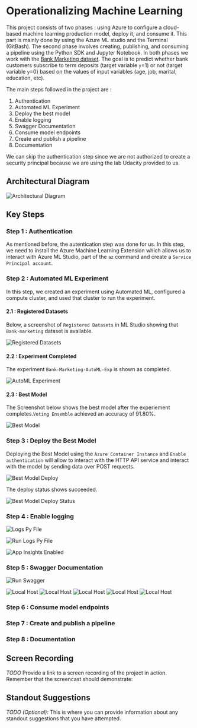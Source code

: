 # Operationalizing Machine Learning

This project consists of two phases :  using Azure to configure a cloud-based machine learning production model, deploy it, and consume it. This part is mainly done by using the Azure ML studio and the Terminal (GitBash). The second phase involves creating, publishing, and consuming a pipeline using the Python SDK and Jupyter Notebook. In both phases we work with the [Bank Marketing dataset](https://automlsamplenotebookdata.blob.core.windows.net/automl-sample-notebook-data/bankmarketing_train.csv). The goal is to predict whether bank customers subscribe to term deposits (target variable `y`=1) or not (target variable `y`=0) based on the values of input variables (age, job, marital, education, etc).

The main steps followed in the project are :

1. Authentication
2. Automated ML Experiment
3. Deploy the best model
4. Enable logging
5. Swagger Documentation
6. Consume model endpoints
7. Create and publish a pipeline
8. Documentation

We can skip the authentication step since we are not authorized to create a security principal because we are using the lab Udacity provided to us.

## Architectural Diagram

![Architectural Diagram](https://github.com/nbelmokhtar/Udacity_AZMLND_Project_2_Operationalizing_ML/blob/master/starter_files/screenshots/architectual_diagram.png) 

## Key Steps

### Step 1 : Authentication

As mentioned before, the autentication step was done for us. In this step, we need to install the Azure Machine Learning Extension which allows us to interact with Azure ML Studio, part of the `az` command and create a `Service Principal account`. 

### Step 2 : Automated ML Experiment

In this step, we created an experiment using Automated ML, configured a compute cluster, and used that cluster to run the experiment. 

#### 2.1 : Registered Datasets

Below, a screenshot of `Registered Datasets` in ML Studio showing that `Bank-marketing` dataset is available.

![Registered Datasets](https://github.com/nbelmokhtar/Udacity_AZMLND_Project_2_Operationalizing_ML/blob/master/starter_files/screenshots/01_registered_datasets.PNG) 

#### 2.2 : Experiment Completed

The experiment `Bank-Marketing-AutoML-Exp` is shown as completed.

![AutoML Experiment](https://github.com/nbelmokhtar/Udacity_AZMLND_Project_2_Operationalizing_ML/blob/master/starter_files/screenshots/02_autoML_experiment.PNG) 

#### 2.3 : Best Model

The Screenshot below shows the best model after the experiement completes.`Voting Ensemble` achieved an accuracy of 91.80%.

![Best Model](https://github.com/nbelmokhtar/Udacity_AZMLND_Project_2_Operationalizing_ML/blob/master/starter_files/screenshots/04_autoML_best_model.PNG)  

### Step 3 : Deploy the Best Model

Deploying the Best Model using the `Azure Container Instance` and `Enable authentication` will allow to interact with the HTTP API service and interact with the model by sending data over POST requests.

![Best Model Deploy](https://github.com/nbelmokhtar/Udacity_AZMLND_Project_2_Operationalizing_ML/blob/master/starter_files/screenshots/05_autoML_best_model_deploy.PNG)

The deploy status shows succeeded.

![Best Model Deploy Status](https://github.com/nbelmokhtar/Udacity_AZMLND_Project_2_Operationalizing_ML/blob/master/starter_files/screenshots/06_autoML_best_model_deploy_status.PNG)

### Step 4 : Enable logging

![Logs Py File](https://github.com/nbelmokhtar/Udacity_AZMLND_Project_2_Operationalizing_ML/blob/master/starter_files/screenshots/07_logs_py.PNG)

![Run Logs Py File](https://github.com/nbelmokhtar/Udacity_AZMLND_Project_2_Operationalizing_ML/blob/master/starter_files/screenshots/08_run_logs_py.PNG)

![App Insights Enabled](https://github.com/nbelmokhtar/Udacity_AZMLND_Project_2_Operationalizing_ML/blob/master/starter_files/screenshots/09_app_insights_enabled.PNG)

### Step 5 : Swagger Documentation

![Run Swagger](https://github.com/nbelmokhtar/Udacity_AZMLND_Project_2_Operationalizing_ML/blob/master/starter_files/screenshots/10_run_swagger_sh.PNG)

![Local Host](https://github.com/nbelmokhtar/Udacity_AZMLND_Project_2_Operationalizing_ML/blob/master/starter_files/screenshots/12_local_host_8000_explore.PNG)
![Local Host](https://github.com/nbelmokhtar/Udacity_AZMLND_Project_2_Operationalizing_ML/blob/master/starter_files/screenshots/13_local_host_8000_explore.PNG)
![Local Host](https://github.com/nbelmokhtar/Udacity_AZMLND_Project_2_Operationalizing_ML/blob/master/starter_files/screenshots/14_local_host_8000_explore.PNG)
![Local Host](https://github.com/nbelmokhtar/Udacity_AZMLND_Project_2_Operationalizing_ML/blob/master/starter_files/screenshots/15_local_host_8000_explore.PNG)
![Local Host](https://github.com/nbelmokhtar/Udacity_AZMLND_Project_2_Operationalizing_ML/blob/master/starter_files/screenshots/16_local_host_8000_explore.PNG)

### Step 6 : Consume model endpoints

### Step 7 : Create and publish a pipeline

### Step 8 : Documentation

## Screen Recording
*TODO* Provide a link to a screen recording of the project in action. Remember that the screencast should demonstrate:

## Standout Suggestions
*TODO (Optional):* This is where you can provide information about any standout suggestions that you have attempted.
